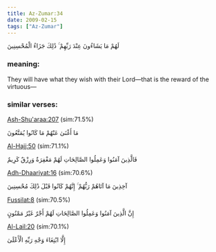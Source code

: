 ```yaml
---
title: Az-Zumar:34
date: 2009-02-15
tags: ["Az-Zumar"]
---
```

لَهُمْ مَا يَشَاءُونَ عِنْدَ رَبِّهِمْ ۚ ذَٰلِكَ جَزَاءُ الْمُحْسِنِينَ
### meaning: 
They will have what they wish with their Lord—that is the reward of the virtuous—
### similar verses: 

[Ash-Shu'araa:207](/26/207) (sim:71.5%)

مَا أَغْنَىٰ عَنْهُمْ مَا كَانُوا يُمَتَّعُونَ

[Al-Hajj:50](/22/50) (sim:71.1%)

فَالَّذِينَ آمَنُوا وَعَمِلُوا الصَّالِحَاتِ لَهُمْ مَغْفِرَةٌ وَرِزْقٌ كَرِيمٌ

[Adh-Dhaariyat:16](/51/16) (sim:70.6%)

آخِذِينَ مَا آتَاهُمْ رَبُّهُمْ ۚ إِنَّهُمْ كَانُوا قَبْلَ ذَٰلِكَ مُحْسِنِينَ

[Fussilat:8](/41/8) (sim:70.5%)

إِنَّ الَّذِينَ آمَنُوا وَعَمِلُوا الصَّالِحَاتِ لَهُمْ أَجْرٌ غَيْرُ مَمْنُونٍ

[Al-Lail:20](/92/20) (sim:70.1%)

إِلَّا ابْتِغَاءَ وَجْهِ رَبِّهِ الْأَعْلَىٰ
